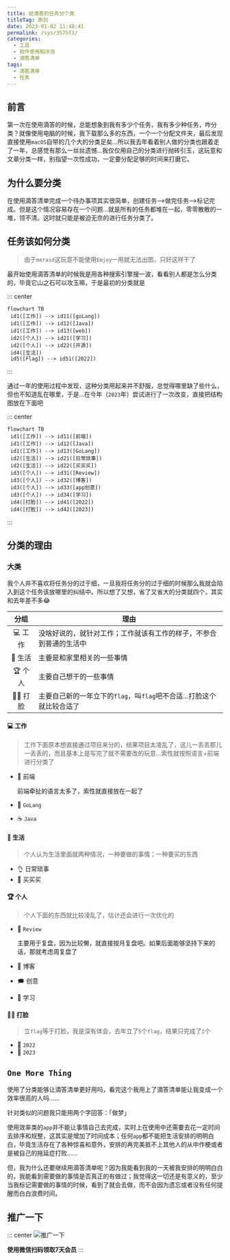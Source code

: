 ```yaml
---
title: 给滴答的任务分个类
titleTag: 原创
date: 2023-01-02 11:48:41
permalink: /sys/3575f3/
categories:
  - 工具
  - 软件使用和评测
  - 滴答清单
tags:
  - 滴答清单
  - 任务
---
```


## 前言

第一次在使用滴答的时候，总能想象到我有多少个任务，我有多少种任务，咋分类？就像使用电脑的时候，我下载那么多的东西，一个一个分配文件夹，最后发现直接使用`macOS`自带的几个大的分类足矣...所以我去年看着别人做的分类也跟着走了一年，总感觉有那么一丝丝遗憾...我仅仅用自己的分类进行抛砖引玉，这玩意和文章分类一样，别指望一次性成功，一定要分配足够的时间来打磨它。

<!-- more -->

## 为什么要分类

在使用滴答清单完成一个待办事项其实很简单，创建任务-->做完任务-->标记完成。但是这个情况容易存在一个问题...就是所有的任务都堆在一起，零零散散的一堆，领不清。这时就只能是被迫无奈的进行任务分类了。

## 任务该如何分类

> 由于`meraid`这玩意不能使用`Emjoy`一用就无法出图，只好这样干了

最开始使用滴答清单的时候我是用各种搜索引擎搜一波，看看别人都是怎么分类的，毕竟它山之石可以攻玉嘛，于是最初的分类就是

::: center
``` mermaid
flowchart TB
 id1([工作]) --> id11([goLang])
 id1([工作]) --> id12([Java])
 id1([工作]) --> id13([web])
 id2([个人]) --> id21([学习])
 id2([个人]) --> id22([开源])
 id4([生活])
 id5([Flag]) --> id51([2022])
```
:::

通过一年的使用过程中发现，这种分类用起来并不舒服，总觉得哪里缺了些什么，但也不知道乱在哪里，于是...在今年（`2023`年）尝试进行了一次改变，直接把结构图放在下面吧

::: center
``` mermaid
flowchart TB
 id1([工作]) --> id11([前端])
 id1([工作]) --> id12([Java])
 id1([工作]) --> id13([GoLang])
 id2([生活]) --> id21([日常琐事])
 id2([生活]) --> id22([买买买])
 id3([个人]) --> id31([Review])
 id3([个人]) --> id32([博客])
 id3([个人]) --> id33([app创意])
 id3([个人]) --> id34([学习])
 id4([打脸]) --> id41([2022])
 id4([打脸]) --> id42([2023])
```
:::

## 分类的理由

### 大类

我个人并不喜欢将任务分的过于细，一旦我将任务分的过于细的时候那么我就会陷入到这个任务该放哪里的纠结中。所以想了又想，省了又省大的分类就四个，其实和去年差不多😂

| 分组        | 理由 |
| :-----------: | ----------- |
| 💻 工作      | 没啥好说的，就针对工作；工作就该有工作的样子，不参合到普通的生活中       |
| 🌈 生活      | 主要是和家里相关的一些事情        |
| 🏆 个人      | 主要自己想干的一些事情           |
| 🏴‍☠️ 打脸      | 主要自己新的一年立下的`flag`，叫`flag`吧不合适...打脸这个就比较合适了  |

#### 💻 工作

> 工作下面原本想直接通过项目来分的，结果项目太凌乱了，这儿一丢丢那儿一丢丢的，而且基本上是写完了就不需要改的玩意...索性就按照语言+前端进行分类了

- 🍥 前端
  
  前端牵扯的语言太多了，索性就直接放在一起了

- 🐹 `GoLang`
- ☕️ `Java`

#### 🌈 生活

> 个人认为生活里面就两种情况，一种要做的事情；一种要买的东西

- 👌 日常琐事
- 🛒 买买买

#### 🏆 个人

> 个人下面的东西就比较凌乱了，估计还会进行一次优化的

- 🛵 `Review`

  主要用于复盘，因为比较懒，就直接按月复盘吧。如果后面能够坚持下来的话，那就考虑周复盘了

- 📝 博客
- 🗯 创意
- 📌 学习

#### 🏴‍☠️ 打脸

> 立`flag`等于打脸，我是深有体会，去年立了`5`个`flag`，结果只完成了`1`个

- 🐯 `2022`
- 🐰 `2023`

## `One More Thing`

使用了分类能够让滴答清单更好用吗，看完这个我用上了滴答清单能让我变成一个效率很高的人吗......

针对类似的问题我只能用两个字回答：「做梦」

使用效率类的`app`并不能让事情自己去完成，实时上在使用中还需要去花一定时间去排序和规整，这其实是增加了时间成本；任何`app`都不能把生活安排的明明白白，毕竟生活存在了各种惊喜和意外，安排的再完美抵不上其他人的从中作梗或者是被自己的拖延症打败......

但，我为什么还要继续用滴答清单呢？因为我能看到我的一天被我安排的明明白白的，我能看到需要做的事情是否真正的有做过；我觉得这一切还是有意义的，至少当我标记需要做的事情的时候，看到了就会去做，而不会因为遗忘或者没有任何提醒而白白浪费时间。

## 推广一下

::: center
![推广一下](https://cdn.staticaly.com/gh/xingcxb/blog_img@blog1/工具/软件使用和评测/滴答清单/didatuiguang.png)

**使用微信扫码领取7天会员**
:::


